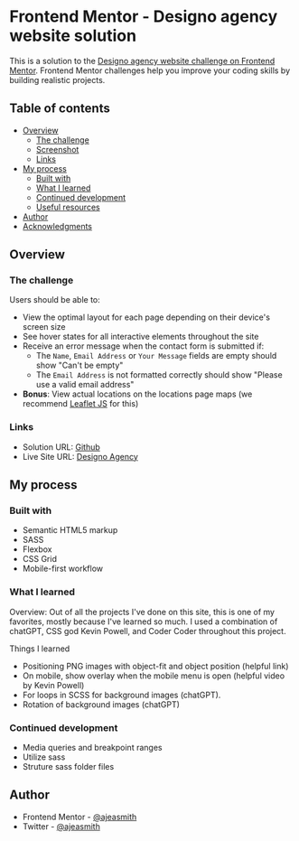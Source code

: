 # Frontend Mentor - Designo agency website solution

This is a solution to the [Designo agency website challenge on Frontend Mentor](https://www.frontendmentor.io/challenges/designo-multipage-website-G48K6rfUT). Frontend Mentor challenges help you improve your coding skills by building realistic projects.

## Table of contents

- [Overview](#overview)
  - [The challenge](#the-challenge)
  - [Screenshot](#screenshot)
  - [Links](#links)
- [My process](#my-process)
  - [Built with](#built-with)
  - [What I learned](#what-i-learned)
  - [Continued development](#continued-development)
  - [Useful resources](#useful-resources)
- [Author](#author)
- [Acknowledgments](#acknowledgments)

## Overview

### The challenge

Users should be able to:

- View the optimal layout for each page depending on their device's screen size
- See hover states for all interactive elements throughout the site
- Receive an error message when the contact form is submitted if:
  - The `Name`, `Email Address` or `Your Message` fields are empty should show "Can't be empty"
  - The `Email Address` is not formatted correctly should show "Please use a valid email address"
- **Bonus**: View actual locations on the locations page maps (we recommend [Leaflet JS](https://leafletjs.com/) for this)


### Links

- Solution URL: [Github](https://github.com/AjeaSmith/fem-designo-guru)
- Live Site URL: [Designo Agency](https://fem-designo-guru.vercel.app/)

## My process

### Built with

- Semantic HTML5 markup
- SASS
- Flexbox
- CSS Grid
- Mobile-first workflow

### What I learned

Overview: Out of all the projects I've done on this site, this is one of my favorites, mostly because I've learned so much. I used a combination of chatGPT, CSS god Kevin Powell, and Coder Coder throughout this project.

Things I learned

- Positioning PNG images with object-fit and object position (helpful link)
- On mobile, show overlay when the mobile menu is open (helpful video by Kevin Powell)
- For loops in SCSS for background images (chatGPT).
- Rotation of background images (chatGPT)

### Continued development

- Media queries and breakpoint ranges
- Utilize sass
- Struture sass folder files

## Author

- Frontend Mentor - [@ajeasmith](https://www.frontendmentor.io/profile/ajeasmith)
- Twitter - [@ajeasmith](https://www.twitter.com/ajeasmith)

